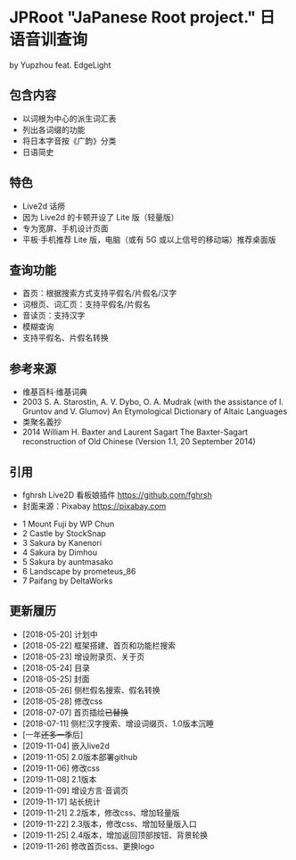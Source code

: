 # JPRoot "JaPanese Root project." 日语音训查询 

by Yupzhou 
feat. EdgeLight

## 包含内容

- 以词根为中心的派生词汇表
- 列出各词缀的功能
- 将日本字音按《广韵》分类
- 日语简史

## 特色

- Live2d 话痨
- 因为 Live2d 的卡顿开设了 Lite 版（轻量版）
- 专为宽屏、手机设计页面
- 平板·手机推荐 Lite 版，电脑（或有 5G 或以上信号的移动端）推荐桌面版

## 查询功能

- 首页：根据搜索方式支持平假名/片假名/汉字
- 词根页、词汇页：支持平假名/片假名
- 音读页：支持汉字
- 模糊查询
- 支持平假名、片假名转换

## 参考来源
- 维基百科·维基词典
- 2003 S. A. Starostin, A. V. Dybo, O. A. Mudrak (with the assistance of I. Gruntov and V. Glumov) An Etymological Dictionary of Altaic Languages
- 类聚名義抄
- 2014 William H. Baxter and Laurent Sagart The Baxter-Sagart reconstruction of Old Chinese (Version 1.1, 20 September 2014)

## 引用
- fghrsh Live2D 看板娘插件 https://github.com/fghrsh
- 封面来源：Pixabay https://pixabay.com 
* 1 Mount Fuji by WP Chun
* 2 Castle by StockSnap
* 3 Sakura by Kanenori
* 4 Sakura by Dimhou
* 5 Sakura by auntmasako
* 6 Landscape by prometeus_86
* 7 Paifang by DeltaWorks

## 更新履历
- [2018-05-20] 计划中
- [2018-05-22] 框架搭建、首页和功能栏搜索
- [2018-05-23] 增设附录页、关于页
- [2018-05-24] 目录
- [2018-05-25] 封面
- [2018-05-26] 侧栏假名搜索、假名转换
- [2018-05-28] 修改css
- [2018-07-07] 首页插绘~~已替换~~
- [2018-07-11] 侧栏汉字搜索、增设词缀页、1.0版本沉睡
- [一年~~还多一季~~后]
- [2019-11-04] 嵌入live2d
- [2019-11-05] 2.0版本部署github
- [2019-11-06] 修改css
- [2019-11-08] 2.1版本
- [2019-11-09] 增设方言·音调页
- [2019-11-17] 站长统计
- [2019-11-21] 2.2版本，修改css、增加轻量版
- [2019-11-22] 2.3版本，修改css、增加轻量版入口
- [2019-11-25] 2.4版本，增加返回顶部按钮、背景轮换
- [2019-11-26] 修改首页css、更换logo